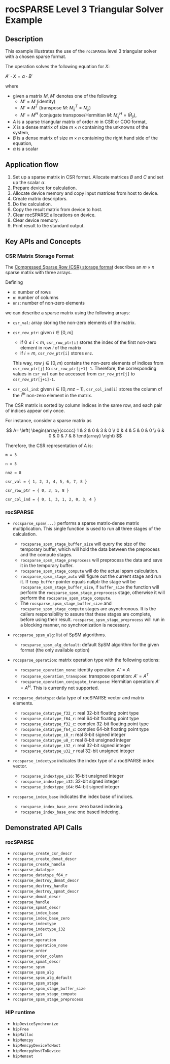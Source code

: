 # rocSPARSE Level 3 Triangular Solver Example
## Description
This example illustrates the use of the `rocSPARSE` level 3 triangular solver with a chosen sparse format.

The operation solves the following equation for $X$:

$A' \cdot X = \alpha \cdot B'$

where

- given a matrix $M$, $M'$ denotes one of the following:
    - $M' = M$ (identity)
    - $M' = M^T$ (transpose $M$: $M_{ij}^T = M_{ji}$)
    - $M' = M^H$ (conjugate transpose/Hermitian $M$: $M_{ij}^H = \bar M_{ji}$),
- $A$ is a sparse triangular matrix of order $m$ in CSR or COO format,
- $X$ is a dense matrix of size $m\times n$ containing the unknowns of the system,
- $B$ is a dense matrix of size $m\times n$ containing the right hand side of the equation,
- $\alpha$ is a scalar

## Application flow
1. Set up a sparse matrix in CSR format. Allocate matrices $B$ and $C$ and set up the scalar $\alpha$.
2. Prepare device for calculation.
3. Allocate device memory and copy input matrices from host to device.
4. Create matrix descriptors.
5. Do the calculation.
6. Copy the result matrix from device to host.
7. Clear rocSPARSE allocations on device.
8. Clear device memory.
9. Print result to the standard output.

## Key APIs and Concepts
### CSR Matrix Storage Format
The [Compressed Sparse Row (CSR) storage format](https://rocm.docs.amd.com/projects/rocSPARSE/en/latest/how-to/basics.html#csr-storage-format) describes an $m \times n$ sparse matrix with three arrays.

Defining
- `m`: number of rows
- `n`: number of columns
- `nnz`: number of non-zero elements

we can describe a sparse matrix using the following arrays:
- `csr_val`: array storing the non-zero elements of the matrix.
- `csr_row_ptr`: given $i \in [0, m]$
    - if $` 0 \leq i < m `$, `csr_row_ptr[i]` stores the index of the first non-zero element in row $i$ of the matrix
    - if $i = m$, `csr_row_ptr[i]` stores `nnz`.

    This way, row $j \in [0, m)$ contains the non-zero elements of indices from `csr_row_ptr[j]` to `csr_row_ptr[j+1]-1`. Therefore, the corresponding values in `csr_val` can be accessed from `csr_row_ptr[j]` to `csr_row_ptr[j+1]-1`.
- `csr_col_ind`: given $i \in [0, nnz-1]$, `csr_col_ind[i]` stores the column of the $i^{th}$ non-zero element in the matrix.

The CSR matrix is sorted by column indices in the same row, and each pair of indices appear only once.

For instance, consider a sparse matrix as

$$
A=
\left(
\begin{array}{ccccc}
1 & 2 & 0 & 3 & 0 \\
0 & 4 & 5 & 0 & 0 \\
6 & 0 & 0 & 7 & 8
\end{array}
\right)
$$

Therefore, the CSR representation of $A$ is:

```
m = 3

n = 5

nnz = 8

csr_val = { 1, 2, 3, 4, 5, 6, 7, 8 }

csr_row_ptr = { 0, 3, 5, 8 }

csr_col_ind = { 0, 1, 3, 1, 2, 0, 3, 4 }
```

### rocSPARSE
- `rocsparse_spsm(...)` performs a sparse matrix-dense matrix multiplication. This single function is used to run all three stages of the calculation.
   - `rocsparse_spsm_stage_buffer_size` will query the size of the temporary buffer, which will hold the data between the preprocess and the compute stages.
   - `rocsparse_spsm_stage_preprocess` will preprocess the data and save it in the temporary buffer.
   - `rocsparse_spsm_stage_compute` will do the actual spsm calculation.
   - `rocsparse_spsm_stage_auto` will figure out the current stage and run it. If `temp_buffer` pointer equals nullptr the stage will be `rocsparse_spsm_stage_buffer_size`, if `buffer_size` the function will perform the `rocsparse_spsm_stage_preprocess` stage, otherwise it will perform the `rocsparse_spsm_stage_compute`.
   - The `rocsparse_spsm_stage_buffer_size` and `rocsparse_spsm_stage_compute` stages are asynchronous. It is the callers responsibility to assure that these stages are complete, before using their result. `rocsparse_spsm_stage_preprocess` will run in a blocking manner, no synchronization is necessary.

- `rocsparse_spsm_alg`: list of SpSM algorithms.
    - `rocsparse_spsm_alg_default`: default SpSM algorithm for the given format (the only available option)

- `rocsparse_operation`: matrix operation type with the following options:
   - `rocsparse_operation_none`: identity operation: $A' = A$
   - `rocsparse_operation_transpose`: transpose operation: $A' = A^\mathrm{T}$
   - `rocsparse_operation_conjugate_transpose`: Hermitian operation: $A' = A^\mathrm{H}$. This is currently not supported.

- `rocsparse_datatype`: data type of rocSPARSE vector and matrix elements.
    - `rocsparse_datatype_f32_r`: real 32-bit floating point type
    - `rocsparse_datatype_f64_r`: real 64-bit floating point type
    - `rocsparse_datatype_f32_c`: complex 32-bit floating point type
    - `rocsparse_datatype_f64_c`: complex 64-bit floating point type
    - `rocsparse_datatype_i8_r`: real 8-bit signed integer
    - `rocsparse_datatype_u8_r`: real 8-bit unsigned integer
    - `rocsparse_datatype_i32_r`: real 32-bit signed integer
    - `rocsparse_datatype_u32_r` real 32-bit unsigned integer

- `rocsparse_indextype` indicates the index type of a rocSPARSE index vector.
    - `rocsparse_indextype_u16`: 16-bit unsigned integer
    - `rocsparse_indextype_i32`: 32-bit signed integer
    - `rocsparse_indextype_i64`: 64-bit signed integer

- `rocsparse_index_base` indicates the index base of indices.
    - `rocsparse_index_base_zero`: zero based indexing.
    - `rocsparse_index_base_one`: one based indexing.

## Demonstrated API Calls
### rocSPARSE
- `rocsparse_create_csr_descr`
- `rocsparse_create_dnmat_descr`
- `rocsparse_create_handle`
- `rocsparse_datatype`
- `rocsparse_datatype_f64_r`
- `rocsparse_destroy_dnmat_descr`
- `rocsparse_destroy_handle`
- `rocsparse_destroy_spmat_descr`
- `rocsparse_dnmat_descr`
- `rocsparse_handle`
- `rocsparse_spmat_descr`
- `rocsparse_index_base`
- `rocsparse_index_base_zero`
- `rocsparse_indextype`
- `rocsparse_indextype_i32`
- `rocsparse_int`
- `rocsparse_operation`
- `rocsparse_operation_none`
- `rocsparse_order`
- `rocsparse_order_column`
- `rocsparse_spmat_descr`
- `rocsparse_spsm`
- `rocsparse_spsm_alg`
- `rocsparse_spsm_alg_default`
- `rocsparse_spsm_stage`
- `rocsparse_spsm_stage_buffer_size`
- `rocsparse_spsm_stage_compute`
- `rocsparse_spsm_stage_preprocess`

### HIP runtime
- `hipDeviceSynchronize`
- `hipFree`
- `hipMalloc`
- `hipMemcpy`
- `hipMemcpyDeviceToHost`
- `hipMemcpyHostToDevice`
- `hipMemset`
